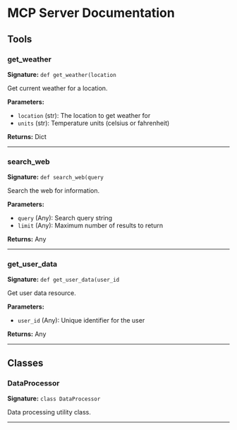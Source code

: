 # MCP Server Documentation

## Tools

### get_weather

**Signature:** `def get_weather(location`

Get current weather for a location.

**Parameters:**

- `location` (str): The location to get weather for
- `units` (str): Temperature units (celsius or fahrenheit)

**Returns:** Dict

---

### search_web

**Signature:** `def search_web(query`

Search the web for information.

**Parameters:**

- `query` (Any): Search query string
- `limit` (Any): Maximum number of results to return

**Returns:** Any

---

### get_user_data

**Signature:** `def get_user_data(user_id`

Get user data resource.

**Parameters:**

- `user_id` (Any): Unique identifier for the user

**Returns:** Any

---

## Classes

### DataProcessor

**Signature:** `class DataProcessor`

Data processing utility class.

---

